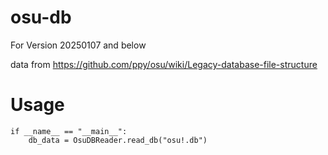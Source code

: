 # osu-db
For Version 20250107 and below

data from https://github.com/ppy/osu/wiki/Legacy-database-file-structure

# Usage
```
if __name__ == "__main__":
    db_data = OsuDBReader.read_db("osu!.db")
```
